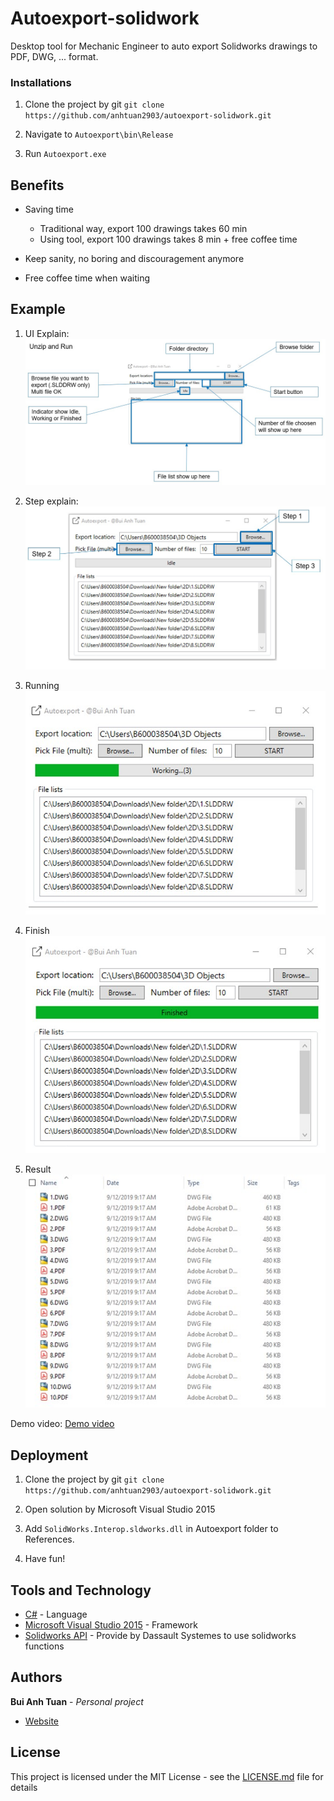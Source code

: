 # Autoexport-solidwork

Desktop tool for Mechanic Engineer to auto export Solidworks drawings to PDF, DWG, ... format.

### Installations

1. Clone the project by git ```git clone https://github.com/anhtuan2903/autoexport-solidwork.git```

2. Navigate to ```Autoexport\bin\Release```

3. Run ```Autoexport.exe```

## Benefits

- Saving time
     - Traditional way, export 100 drawings takes 60 min
     - Using tool, export 100 drawings takes 8 min + free coffee time

- Keep sanity, no boring and discouragement anymore

- Free coffee time when waiting

## Example

1. UI Explain:
![UI explain](https://github.com/anhtuan2903/autoexport-solidwork/blob/master/Assets/detail.jpg)

2. Step explain:
![Step explain](https://github.com/anhtuan2903/autoexport-solidwork/blob/master/Assets/step.jpg)

3. Running
![Running](https://github.com/anhtuan2903/autoexport-solidwork/blob/master/Assets/run.jpg)

4. Finish
![Finish](https://github.com/anhtuan2903/autoexport-solidwork/blob/master/Assets/finish.jpg)

5. Result
![Result](https://github.com/anhtuan2903/autoexport-solidwork/blob/master/Assets/result.jpg)

Demo video: [Demo video](https://github.com/anhtuan2903/autoexport-solidwork/blob/master/Assets/AutoexportManual.mp4)


## Deployment

1. Clone the project by git ```git clone https://github.com/anhtuan2903/autoexport-solidwork.git```

2. Open solution by Microsoft Visual Studio 2015

3. Add ```SolidWorks.Interop.sldworks.dll``` in Autoexport folder to References.

4. Have fun!

## Tools and Technology

* [C#](https://docs.microsoft.com/en-us/dotnet/csharp/) - Language
* [Microsoft Visual Studio 2015](https://visualstudio.microsoft.com/vs/older-downloads/) - Framework
* [Solidworks API](http://help.solidworks.com/2018/english/api/sldworksapiprogguide/overview/solidworks_csharp_and_vb.net__project_templates.htm?verRedirect=1) - Provide by Dassault Systemes to use solidworks functions

## Authors

**Bui Anh Tuan** - *Personal project* 

- [Website](https://buianhtuan2903.github.io/)

## License

This project is licensed under the MIT License - see the [LICENSE.md](https://github.com/anhtuan2903/autoexport-solidwork/blob/master/LICENSE) file for details
